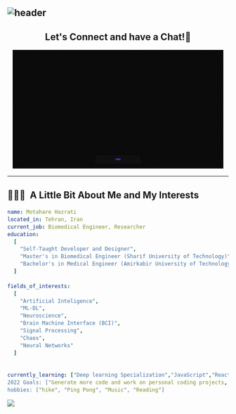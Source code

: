 ![header](https://capsule-render.vercel.app/api?type=waving&color=timeGradient&height=250&section=header&text=Hi%20There👋!&fontSize=70)
---

<h2 align="center">
  Let's Connect and have a Chat!💬
</h2>

<p align="center">
  <img src= "giphy.gif">
</p>

---

<h2> 👨🏻‍💻 &nbsp;A Little Bit About Me and My Interests</h2>

```yaml
name: Motahare Hazrati
located_in: Tehran, Iran
current_job: Biomedical Engineer, Researcher
education:
  [
    "Self-Taught Developer and Designer",
    "Master's in Biomedical Engineer (Sharif University of Technology)",
    "Bachelor's in Medical Engineer (Amirkabir University of Technology)",
  ]

fields_of_interests:
  [
    "Artificial Inteligence",
    "ML-DL",
    "Neuroscience",
    "Brain Machine Interface (BCI)",
    "Signal Processing",
    "Chaos",
    "Neural Networks"
  ]

  
currently_learning: ["Deep learning Specialization","JavaScript","React", Signal Processing", "Advanced Neurocsience"]
2022 Goals: ["Generate more code and work on personal coding projects, Read and learn more about emerging technologies and industry trends."]
hobbies: ["hike", "Ping Pong", "Music", "Reading"]
```  

<p align="left">
  <img src="https://capsule-render.vercel.app/api?type=waving&color=gradient&height=100&section=footer"/>
</p>
